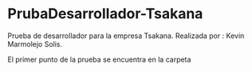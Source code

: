 # PrubaDesarrollador-Tsakana
 Prueba de desarrollador para la empresa Tsakana. Realizada por : Kevin Marmolejo Solis.
 
 El primer punto de la prueba se encuentra en la carpeta
